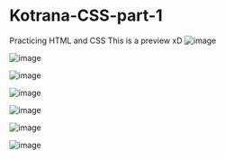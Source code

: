 # Kotrana-CSS-part-1
Practicing HTML and CSS
This is a preview xD
![image](https://user-images.githubusercontent.com/86122918/233657697-1e58da72-80dd-4a28-a051-f77e6ccc2a4f.png)

![image](https://user-images.githubusercontent.com/86122918/233657919-85c4e730-de47-4c81-9b52-1dc7b93aa84f.png)

![image](https://user-images.githubusercontent.com/86122918/233658063-56305c75-5444-4457-8156-21342a973867.png)

![image](https://user-images.githubusercontent.com/86122918/233658164-b6b88e29-6291-406f-8e6c-5ba6ea0a4c96.png)

![image](https://user-images.githubusercontent.com/86122918/233658252-c431a05d-e6e6-4603-8918-cf9f385f003d.png)

![image](https://user-images.githubusercontent.com/86122918/233658338-4fc2f17f-46f5-421f-9b53-df116c0a0160.png)

![image](https://user-images.githubusercontent.com/86122918/233658428-18c11ddd-be7e-480b-ac31-0e2fe479574c.png)


